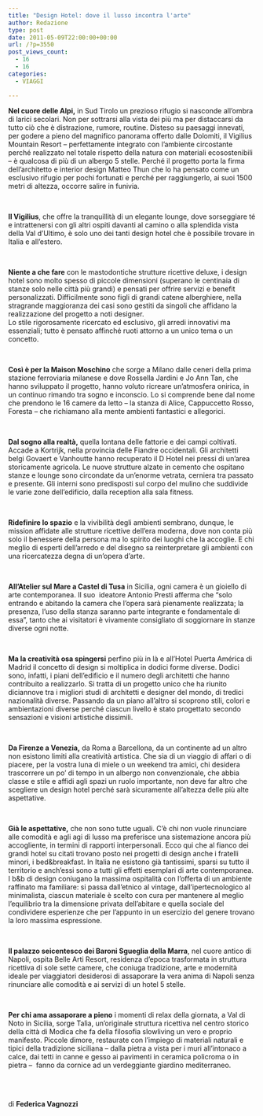 ```yaml
---
title: "Design Hotel: dove il lusso incontra l'arte"
author: Redazione
type: post
date: 2011-05-09T22:00:00+00:00
url: /?p=3550
post_views_count:
  - 16
  - 16
categories:
  - VIAGGI

---
```

**Nel cuore delle Alpi,** in Sud Tirolo un prezioso rifugio si nasconde all&rsquo;ombra di larici secolari. Non per sottrarsi alla vista dei pi&ugrave; ma per distaccarsi da tutto ci&ograve; che &egrave; distrazione, rumore, routine. Disteso su paesaggi innevati, per godere a pieno del magnifico panorama offerto dalle Dolomiti, il Vigilius Mountain Resort &#8211; perfettamente integrato con l&rsquo;ambiente circostante perch&eacute; realizzato nel totale rispetto della natura con materiali ecosostenibili &#8211; &egrave; qualcosa di pi&ugrave; di un albergo 5 stelle. Perch&eacute; il progetto porta la firma dell&rsquo;architetto e interior design Matteo Thun che lo ha pensato come un esclusivo rifugio per pochi fortunati e perch&eacute; per raggiungerlo, ai suoi 1500 metri di altezza, occorre salire in funivia.

&nbsp;

**Il Vigilius**, che offre la tranquillit&agrave; di un elegante lounge, dove sorseggiare t&eacute; e intrattenersi con gli altri ospiti davanti al camino o alla splendida vista della Val d&rsquo;Ultimo, &egrave; solo uno dei tanti design hotel che &egrave; possibile trovare in Italia e all&rsquo;estero.

&nbsp;

**Niente a che fare** con le mastodontiche strutture ricettive deluxe, i design hotel sono molto spesso di piccole dimensioni (superano le centinaia di stanze solo nelle citt&agrave; pi&ugrave; grandi) e pensati per offrire servizi e benefit personalizzati. Difficilmente sono figli di grandi catene alberghiere, nella stragrande maggioranza dei casi sono gestiti da singoli che affidano la realizzazione del progetto a noti designer.  
Lo stile rigorosamente ricercato ed esclusivo, gli arredi innovativi ma essenziali; tutto &egrave; pensato affinch&eacute; ruoti attorno a un unico tema o un concetto.

&nbsp;

**Cos&igrave; &egrave; per la Maison Moschino** che sorge a Milano dalle ceneri della prima stazione ferroviaria milanese e dove Rossella Jardini e Jo Ann Tan, che hanno sviluppato il progetto, hanno voluto ricreare un&rsquo;atmosfera onirica, in un continuo rimando tra sogno e inconscio. Lo si comprende bene dal nome che prendono le 16 camere da letto &ndash; la stanza di Alice, Cappuccetto Rosso, Foresta &ndash; che richiamano alla mente ambienti fantastici e allegorici.

&nbsp;

**Dal sogno alla realt&agrave;,** quella lontana delle fattorie e dei campi coltivati. Accade a Kortrijk, nella provincia delle Fiandre occidentali. Gli architetti belgi Govaert e Vanhoutte hanno recuperato il D Hotel nei pressi di un&rsquo;area storicamente agricola. Le nuove strutture alzate in cemento che ospitano stanze e lounge sono circondate da un&rsquo;enorme vetrata, cerniera tra passato e presente. Gli interni sono predisposti sul corpo del mulino che suddivide le varie zone dell&rsquo;edificio, dalla reception alla sala fitness.

&nbsp;

**Ridefinire lo spazio** e la vivibilit&agrave; degli ambienti sembrano, dunque, le mission affidate alle strutture ricettive dell&rsquo;era moderna, dove non conta pi&ugrave; solo il benessere della persona ma lo spirito dei luoghi che la accoglie. E chi meglio di esperti dell&rsquo;arredo e del disegno sa reinterpretare gli ambienti con una ricercatezza degna di un&rsquo;opera d&rsquo;arte.&nbsp;

&nbsp;

**All&rsquo;Atelier sul Mare a Castel di Tusa** in Sicilia, ogni camera &egrave; un gioiello di arte contemporanea. Il suo&nbsp; ideatore Antonio Presti afferma che &ldquo;solo entrando e abitando la camera che l&rsquo;opera sar&agrave; pienamente realizzata; la presenza, l&rsquo;uso della stanza saranno parte integrante e fondamentale di essa&rdquo;, tanto che ai visitatori &egrave; vivamente consigliato di soggiornare in stanze diverse ogni notte.

&nbsp;

**Ma la creativit&agrave; osa spingersi** perfino pi&ugrave; in l&agrave; e all&rsquo;Hotel Puerta Am&eacute;rica di Madrid il concetto di design si moltiplica in dodici forme diverse. Dodici sono, infatti, i piani dell&rsquo;edificio e il numero degli architetti che hanno contribuito a realizzarlo. Si tratta di un progetto unico che ha riunito diciannove tra i migliori studi di architetti e designer del mondo, di tredici nazionalit&agrave; diverse. Passando da un piano all&rsquo;altro si scoprono stili, colori e ambientazioni diverse perch&eacute; ciascun livello &egrave; stato progettato secondo sensazioni e visioni artistiche dissimili.

&nbsp;

**Da Firenze a Venezia,** da Roma a Barcellona, da un continente ad un altro non esistono limiti alla creativit&agrave; artistica. Che sia di un viaggio di affari o di piacere, per la vostra luna di miele o un weekend tra amici, chi desidera trascorrere un po&rsquo; di tempo in un albergo non convenzionale, che abbia classe e stile e affidi agli spazi un ruolo importante, non deve far altro che scegliere un design hotel perch&eacute; sar&agrave; sicuramente all&rsquo;altezza delle pi&ugrave; alte aspettative.

&nbsp;

**Gi&agrave; le aspettative,** che non sono tutte uguali. C&rsquo;&egrave; chi non vuole rinunciare alle comodit&agrave; e agli agi di lusso ma preferisce una sistemazione ancora pi&ugrave; accogliente, in termini di rapporti interpersonali. Ecco qui che al fianco dei grandi hotel su citati trovano posto nei progetti di design anche i fratelli minori, i bed&breakfast. In Italia ne esistono gi&agrave; tantissimi, sparsi su tutto il territorio e anch&rsquo;essi sono a tutti gli effetti esemplari di arte contemporanea. I b&b di design coniugano la massima ospitalit&agrave; con l&rsquo;offerta di un ambiente raffinato ma familiare: si passa dall&rsquo;etnico al vintage, dall&rsquo;ipertecnologico al minimalista, ciascun materiale &egrave; scelto con cura per mantenere al meglio l&rsquo;equilibrio tra la dimensione privata dell&rsquo;abitare e quella sociale del condividere esperienze che per l&rsquo;appunto in un esercizio del genere trovano la loro massima espressione.

&nbsp;

**Il palazzo seicentesco dei Baroni Sgueglia della Marra**, nel cuore antico di Napoli, ospita Belle Arti Resort, residenza d&#8217;epoca trasformata in struttura ricettiva di sole sette camere, che coniuga tradizione, arte e modernit&agrave; ideale per viaggiatori desiderosi di assaporare la vera anima di Napoli senza rinunciare alle comodit&agrave; e ai servizi di un hotel 5 stelle.

&nbsp;

**Per chi ama assaporare a pieno** i momenti di relax della giornata, a Val di Noto in Sicilia, sorge Tal&igrave;a, un&rsquo;originale struttura ricettiva nel centro storico della citt&agrave; di Modica che fa della filosofia slowliving un vero e proprio manifesto. Piccole dimore, restaurate con l&rsquo;impiego di materiali naturali e tipici della tradizione siciliana &#8211; dalla pietra a vista per i muri all&rsquo;intonaco a calce, dai tetti in canne e gesso ai pavimenti in ceramica policroma o in pietra &#8211;&nbsp; fanno da cornice ad un verdeggiante giardino mediterraneo.  
&nbsp;

&nbsp;

di **Federica Vagnozzi**